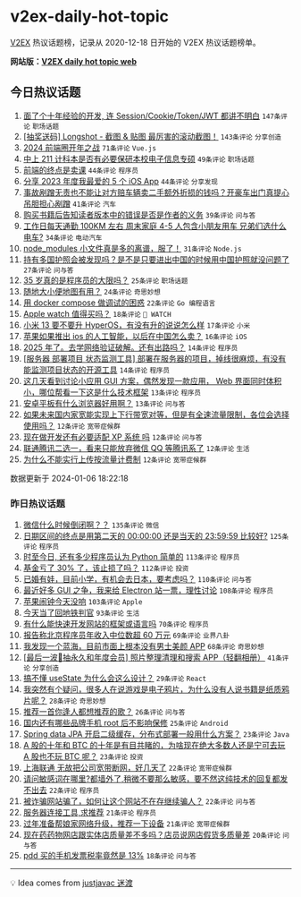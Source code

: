 # v2ex-daily-hot-topic

[V2EX](https://www.v2ex.com/) 热议话题榜，记录从 2020-12-18 日开始的 V2EX 热议话题榜单。

**网站版：[V2EX daily hot topic web](https://boojack.github.io/v2ex-daily-hot-topic-web/)**

## 今日热议话题

<!-- TODAY BEGIN -->

1. [面了个十年经验的开发, 连 Session/Cookie/Token/JWT 都讲不明白](https://www.v2ex.com/t/1006401) `147条评论` `职场话题`
1. [[抽奖送码] Longshot - 截图 & 贴图 最厉害的滚动截图！](https://www.v2ex.com/t/1006341) `143条评论` `分享创造`
1. [2024 前端圈开年之战](https://www.v2ex.com/t/1006336) `71条评论` `Vue.js`
1. [中上 211 计科本是否有必要保研本校电子信息专硕](https://www.v2ex.com/t/1006334) `49条评论` `职场话题`
1. [前端的终点是卖课](https://www.v2ex.com/t/1006330) `44条评论` `程序员`
1. [分享 2023 年度我最爱的 5 个 iOS App](https://www.v2ex.com/t/1006335) `44条评论` `分享发现`
1. [事故剐蹭无责也不能让对方赔车辆卖二手额外折损的钱吗？开豪车出门真提心吊胆担心剐蹭](https://www.v2ex.com/t/1006345) `41条评论` `汽车`
1. [购买书籍后告知读者版本中的错误是否是作者的义务](https://www.v2ex.com/t/1006332) `39条评论` `问与答`
1. [工作日每天通勤 100KM 左右 周末家庭 4-5 人包含小朋友用车 兄弟们选什么电车?](https://www.v2ex.com/t/1006418) `34条评论` `电动汽车`
1. [node_modules 小文件真是多的离谱，服了！](https://www.v2ex.com/t/1006362) `31条评论` `Node.js`
1. [持有多国护照会被发现吗？是不是只要进出中国的时候用中国护照就没问题了](https://www.v2ex.com/t/1006454) `27条评论` `问与答`
1. [35 岁真的是程序员的大限吗？](https://www.v2ex.com/t/1006460) `25条评论` `职场话题`
1. [随地大小便地图有用？](https://www.v2ex.com/t/1006402) `24条评论` `奇思妙想`
1. [用 docker compose 做调试的困惑](https://www.v2ex.com/t/1006370) `22条评论` `Go 编程语言`
1. [Apple watch 值得买吗？](https://www.v2ex.com/t/1006458) `18条评论` ` WATCH`
1. [小米 13 要不要升 HyperOS，有没有升的说说怎么样](https://www.v2ex.com/t/1006390) `17条评论` `小米`
1. [苹果如果推出 ios 的人工智能，以后在中国怎么卖？](https://www.v2ex.com/t/1006361) `16条评论` `iOS`
1. [2025 年了。去学网络验证破解。还有出路吗？](https://www.v2ex.com/t/1006481) `14条评论` `程序员`
1. [[服务器 部署项目 状态监测工具] 部署在服务器的项目，掉线很麻烦，有没有能监测项目状态的开源工具](https://www.v2ex.com/t/1006404) `14条评论` `程序员`
1. [这几天看到讨论小应用 GUI 方案，偶然发现一款应用， Web 界面同时体积小，哪位帮看一下这是什么技术框架](https://www.v2ex.com/t/1006437) `13条评论` `程序员`
1. [安卓平板有什么浏览器好用啊？](https://www.v2ex.com/t/1006412) `13条评论` `问与答`
1. [如果未来国内家宽能实现上下行带宽对等，但是有全速流量限制，各位会选择使用吗？](https://www.v2ex.com/t/1006485) `12条评论` `宽带症候群`
1. [现在做开发还有必要适配 XP 系统 吗](https://www.v2ex.com/t/1006453) `12条评论` `问与答`
1. [联通腾讯二选一，看来只能放弃微信 QQ 等腾讯系了](https://www.v2ex.com/t/1006438) `12条评论` `生活`
1. [为什么不能实行上传按流量计费制](https://www.v2ex.com/t/1006427) `12条评论` `宽带症候群`

数据更新于 2024-01-06 18:22:18

<!-- TODAY END -->

### 昨日热议话题

<!-- YESTERDAY BEGIN -->

1. [微信什么时候倒闭啊？？](https://www.v2ex.com/t/1006004) `135条评论` `微信`
1. [日期区间的终点是用第二天的 00:00:00 还是当天的 23:59:59 比较好?](https://www.v2ex.com/t/1006014) `125条评论` `程序员`
1. [时至今日, 还有多少程序员认为 Python 简单的](https://www.v2ex.com/t/1006067) `113条评论` `程序员`
1. [基金亏了 30% 了，该止损了吗？](https://www.v2ex.com/t/1006104) `112条评论` `投资`
1. [已婚有娃，目前小学，有机会去日本，要考虑吗？](https://www.v2ex.com/t/1006224) `110条评论` `问与答`
1. [最近好多 GUI 之争，我来给 Electron 站一票，理性讨论](https://www.v2ex.com/t/1006050) `108条评论` `程序员`
1. [苹果闹钟今天没响](https://www.v2ex.com/t/1006003) `103条评论` `Apple`
1. [今天当了回地铁判官](https://www.v2ex.com/t/1006029) `93条评论` `生活`
1. [有什么能快速开发网站的框架或语言吗](https://www.v2ex.com/t/1006194) `70条评论` `程序员`
1. [报告称北京程序员年收入中位数超 60 万元](https://www.v2ex.com/t/1006022) `69条评论` `业界八卦`
1. [我发现一个蓝海，目前市面上根本没有男士美颜 APP](https://www.v2ex.com/t/1006039) `68条评论` `奇思妙想`
1. [[最后一波🎁抽永久和年度会员] 照片整理清理和搜索 APP（轻翻相册）](https://www.v2ex.com/t/1006253) `41条评论` `分享创造`
1. [搞不懂 useState 为什么会这么设计？](https://www.v2ex.com/t/1006034) `29条评论` `React`
1. [我突然有个疑问，很多人在说游戏是电子鸦片，为什么没有人说书籍是纸质鸦片呢？](https://www.v2ex.com/t/1006112) `28条评论` `奇思妙想`
1. [推荐一首你逢人都想推荐的歌？](https://www.v2ex.com/t/1006219) `26条评论` `问与答`
1. [国内还有哪些品牌手机 root 后不影响保修](https://www.v2ex.com/t/1006001) `25条评论` `Android`
1. [Spring data JPA 开启二级缓存，分布式部署一般用什么方案？](https://www.v2ex.com/t/1006228) `23条评论` `Java`
1. [A 股的十年和 BTC 的十年是有目共睹的，为啥现在绝大多数人还是宁可去玩 A 股也不玩 BTC 呢？](https://www.v2ex.com/t/1006162) `23条评论` `投资`
1. [上海联通 无故把公司宽带断网，好几天了](https://www.v2ex.com/t/1006108) `22条评论` `宽带症候群`
1. [请问敏感词在哪里?都墙外了,稍微不要那么敏感，要不然这纯技术的回复都发不出去](https://www.v2ex.com/t/1006100) `22条评论` `程序员`
1. [被诈骗网站骗了，如何让这个网站不在存继续骗人？](https://www.v2ex.com/t/1005999) `22条评论` `问与答`
1. [服务器连接工具,求推荐](https://www.v2ex.com/t/1006086) `21条评论` `程序员`
1. [过年准备帮娘家网络升级，推荐一下设备](https://www.v2ex.com/t/1006084) `21条评论` `宽带症候群`
1. [现在药药物网店跟实体店质量差不多吗？店员说网店假货多质量差](https://www.v2ex.com/t/1006244) `20条评论` `问与答`
1. [pdd 买的手机发票税率竟然是 13%](https://www.v2ex.com/t/1006002) `18条评论` `问与答`

<!-- YESTERDAY END -->

---

💡 Idea comes from [justjavac 迷渡](https://github.com/justjavac/)
